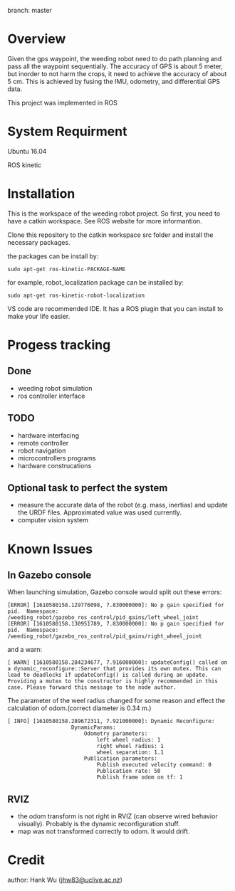 branch: master

# Overview #

Given the gps waypoint, the weeding robot need to do path planning and pass all the waypoint sequentially.
The accuracy of GPS is about 5 meter, but inorder to not harm the crops, it need to achieve the accuracy of about 5 cm.
This is achieved by fusing the IMU, odometry, and differential GPS data.

This project was implemented in ROS

# System Requirment #

Ubuntu 16.04

ROS kinetic

# Installation #
This is the workspace of the weeding robot project. So first, you need to have a catkin workspace. See ROS website for more informantion.

Clone this repository to the catkin workspace src folder and install the necessary packages.

the packages can be install by:

    sudo apt-get ros-kinetic-PACKAGE-NAME

for example, robot_localization package can be installed by:

    sudo apt-get ros-kinetic-robot-localization

VS code are recommended IDE. It has a ROS plugin that you can install to make your life easier.


# Progess tracking #

## Done ##

- weeding robot simulation
- ros controller interface


## TODO ##

- hardware interfacing
- remote controller
- robot navigation
- microcontrollers programs
- hardware construcations


## Optional task to perfect the system ##

- measure the accurate data of the robot (e.g. mass, inertias) and update the URDF files. Approximated value was used currently.
- computer vision system

# Known Issues #

## In Gazebo console ##

When launching simulation, Gazebo console would split out these errors:

    [ERROR] [1610580158.129776098, 7.830000000]: No p gain specified for pid.  Namespace: /weeding_robot/gazebo_ros_control/pid_gains/left_wheel_joint
    [ERROR] [1610580158.130951789, 7.830000000]: No p gain specified for pid.  Namespace: /weeding_robot/gazebo_ros_control/pid_gains/right_wheel_joint

and a warn:

    [ WARN] [1610580158.284234677, 7.916000000]: updateConfig() called on a dynamic_reconfigure::Server that provides its own mutex. This can lead to deadlocks if updateConfig() is called during an update. Providing a mutex to the constructor is highly recommended in this case. Please forward this message to the node author.

The parameter of the weel radius changed for some reason and effect the calculation of odom.(correct diameter is 0.34 m.)

    [ INFO] [1610580158.289672311, 7.921000000]: Dynamic Reconfigure:
                        DynamicParams:
                            Odometry parameters:
                                left wheel radius: 1
                                right wheel radius: 1
                                wheel separation: 1.1
                            Publication parameters:
                                Publish executed velocity command: 0
                                Publication rate: 50
                                Publish frame odom on tf: 1


## RVIZ ##

- the odom transform is not right in RVIZ (can observe wired behavior visually). Probably is the dynamic reconfiguration stuff.
- map was not transformed correctly to odom. It would drift.


# Credit #

author: Hank Wu (jhw83@uclive.ac.nz)